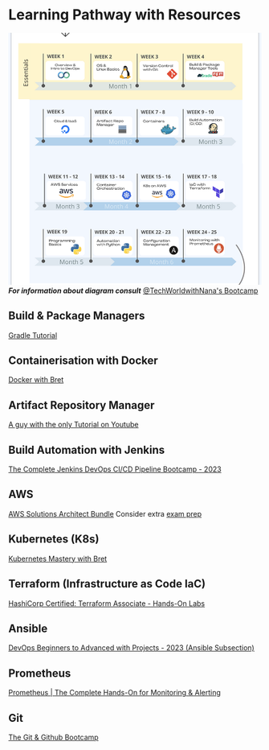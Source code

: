 # Learning Pathway with Resources
![Learning Pathway images from @TechWorldwithNana][LearningPathwayImage] <br />
***For information about diagram consult*** [@TechWorldwithNana's Bootcamp](https://www.techworld-with-nana.com/devops-bootcamp)

## Build & Package Managers

[Gradle Tutorial](https://www.youtube.com/watch?v=gKPMKRnnbXU)


## Containerisation with Docker

[Docker with Bret](https://www.udemy.com/course/docker-mastery/learn/lecture/32367182#overview)

## Artifact Repository Manager

[A guy with the only Tutorial on Youtube](https://www.youtube.com/watch?v=JilcY0eqMFE&list=PL8klaCXyIuQ7T2-p2T8UU_2zqlVfkUk3O&index=1)

## Build Automation with Jenkins

[The Complete Jenkins DevOps CI/CD Pipeline Bootcamp - 2023](https://www.udemy.com/course/continous-integration-jenkins-pipelines/)

## AWS

[AWS Solutions Architect Bundle](https://learn.cantrill.io/p/aws-solutions-architect-bundle)
Consider extra [exam prep](https://www.youtube.com/watch?v=tWgsy8XDNi0)

## Kubernetes (K8s)

[Kubernetes Mastery with Bret](https://www.udemy.com/course/kubernetesmastery/)

## Terraform (Infrastructure as Code IaC)

[HashiCorp Certified: Terraform Associate - Hands-On Labs](https://www.udemy.com/course/terraform-hands-on-labs/)

## Ansible

[DevOps Beginners to Advanced with Projects - 2023 (Ansible Subsection)](https://www.udemy.com/course/decodingdevops/)

## Prometheus

[Prometheus | The Complete Hands-On for Monitoring & Alerting](https://www.udemy.com/course/prometheus-course/)

## Git

[The Git & Github Bootcamp](https://www.udemy.com/course/git-and-github-bootcamp/)

[LearningPathwayImage]: ./images/LearningPathway.png